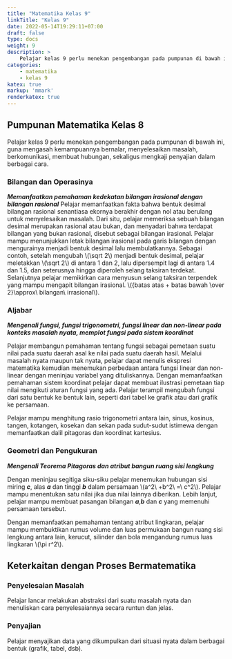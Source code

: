```yaml
---
title: "Matematika Kelas 9"
linkTitle: "Kelas 9"
date: 2022-05-14T19:29:11+07:00
draft: false
type: docs
weight: 9
description: >
    Pelajar kelas 9 perlu menekan pengembangan pada pumpunan di bawah ini, guna mengasah kemampuannya bernalar, menyelesaikan masalah, berkomunikasi, membuat hubungan, sekaligus mengkaji penyajian dalam berbagai cara.
categories:
    - matematika
    - kelas 9
katex: true
markup: 'mmark'
renderkatex: true
---
```


## Pumpunan Matematika Kelas 8
Pelajar kelas 9 perlu menekan pengembangan pada pumpunan di bawah ini, guna mengasah kemampuannya bernalar, menyelesaikan masalah, berkomunikasi, membuat hubungan, sekaligus mengkaji penyajian dalam berbagai cara.

### Bilangan dan Operasinya
***Memanfaatkan pemahaman kedekatan bilangan irasional dengan bilangan rasional***
Pelajar memanfaatkan fakta bahwa bentuk desimal bilangan rasional senantiasa ekornya berakhir dengan nol atau berulang untuk menyelesaikan masalah. Dari situ, pelajar memeriksa sebuah bilangan desimal merupakan rasional atau bukan, dan menyadari bahwa terdapat bilangan yang bukan rasional, disebut sebagai bilangan irasional. Pelajar mampu menunjukkan letak bilangan irasional pada garis bilangan dengan mengurainya menjadi bentuk desimal lalu membulatkannya. Sebagai contoh, setelah mengubah \\(\sqrt 2\\) menjadi bentuk desimal, pelajar meletakkan \\(\sqrt 2\\) di antara 1 dan 2, lalu dipersempit lagi di antara 1.4 dan 1.5, dan seterusnya hingga diperoleh selang taksiran terdekat. Selanjutnya pelajar memikirkan cara menyusun selang taksiran terpendek yang mampu mengapit
bilangan irasional. \\({batas atas + batas bawah \over 2}\approx\ bilangan\ irrasional\\).

### Aljabar

***Mengenali fungsi, fungsi trigonometri, fungsi linear dan non-linear pada konteks masalah nyata, memplot fungsi pada sistem koordinat***

Pelajar membangun pemahaman tentang fungsi sebagai pemetaan suatu nilai pada suatu daerah asal ke nilai pada suatu daerah hasil. Melalui masalah nyata maupun tak nyata, pelajar dapat menulis ekspresi matematika kemudian menemukan perbedaan antara fungsi linear dan non-linear dengan meninjau variabel yang dituliskannya. Dengan memanfaatkan pemahaman sistem koordinat pelajar dapat membuat ilustrasi pemetaan tiap nilai mengikuti aturan fungsi yang ada. Pelajar terampil mengubah fungsi dari satu bentuk ke bentuk lain, seperti dari tabel ke grafik atau dari grafik ke persamaan.

Pelajar mampu menghitung rasio trigonometri antara lain, sinus, kosinus, tangen, kotangen, kosekan dan sekan pada sudut-sudut istimewa dengan memanfaatkan dalil pitagoras dan koordinat kartesius.

### Geometri dan Pengukuran
***Mengenali Teorema Pitagoras dan atribut bangun ruang sisi lengkung***

Dengan meninjau segitiga siku-siku pelajar menemukan hubungan sisi miring ***c***, alas ***a*** dan tinggi ***b*** dalam persamaan \\(a^2\ +b^2\ =\ c^2\\). Pelajar mampu menentukan satu nilai jika dua nilai lainnya diberikan. Lebih lanjut, pelajar mampu membuat pasangan bilangan ***a***,***b*** dan ***c*** yang memenuhi persamaan tersebut.

Dengan memanfaatkan pemahaman tentang atribut lingkaran, pelajar mampu membuktikan rumus volume dan luas permukaan bangun ruang sisi lengkung antara lain, kerucut, silinder dan bola mengandung rumus luas lingkaran \\(\pi r^2\\).

## Keterkaitan dengan Proses Bermatematika
### Penyelesaian Masalah
Pelajar lancar melakukan abstraksi dari suatu masalah nyata dan menuliskan cara penyelesaiannya secara runtun dan jelas.
### Penyajian
Pelajar menyajikan data yang dikumpulkan dari situasi nyata dalam berbagai bentuk (grafik, tabel, dsb).